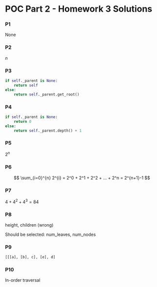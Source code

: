 # POC Part 2 - Homework 3 Solutions

### P1

None

### P2

$n$

### P3

```python
if self._parent is None:
    return self
else:
    return self._parent.get_root()
```

### P4

```python
if self._parent is None:
    return 0
else:
    return self._parent.depth() + 1
```

### P5

$2^n$

### P6

$$
\sum_{i=0}^{n} 2^{i} = 2^0 + 2^1 + 2^2 + ... + 2^n = 2^{n+1}-1
$$

### P7

$4 + 4^2 + 4^3=84$ 

### P8

height, children (wrong)

Should be selected: num_leaves, num_nodes

### P9

```python
[[[a], [b], c], [e], d]
```

### P10

In-order traversal









